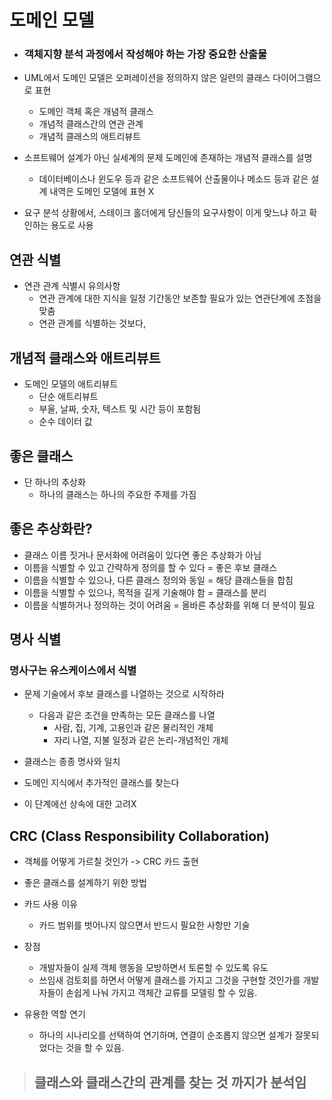 # 도메인 모델
- ### **객체지향 분석 과정**에서 작성해야 하는 가장 중요한 산출물
- UML에서 도메인 모델은 오퍼레이션을 정의하지 않은 일련의 클래스 다이어그램으로 표현
  - 도메인 객체 혹은 개념적 클래스
  - 개념적 클래스간의 연관 관계
  - 개념적 클래스의 애트리뷰트

- 소프트웨어 설계가 아닌 실세계의 문제 도메인에 존재하는 개념적 클래스를 설명
  - 데이터베이스나 윈도우 등과 같은 소프트웨어 산출물이나 메소드 등과 같은 설계 내역은 도메인 모델에 표현 X
- 요구 분석 상황에서, 스테이크 홀더에게 당신들의 요구사항이 이게 맞느냐 하고 확인하는 용도로 사용

## 연관 식별
- 연관 관계 식별시 유의사항
  - 연관 관계에 대한 지식을 일정 기간동안 보존할 필요가 있는 연관단계에 초점을 맞춤
  - 연관 관계를 식별하는 것보다, 


## 개념적 클래스와 애트리뷰트
- 도메인 모델의 애트리뷰트
  - 단순 애트리뷰트
  - 부울, 날짜, 숫자, 텍스트 및 시간 등이 포함됨
  - 순수 데이터 값


## 좋은 클래스
- 단 하나의 추상화
  - 하나의 클래스는 하나의 주요한 주제를 가짐

## 좋은 추상화란?
- 클래스 이름 짓거나 문서화에 어려움이 있다면 좋은 추상화가 아님
- 이름을 식별할 수 있고 간략하게 정의를 할 수 있다 = 좋은 후보 클래스
- 이름을 식별할 수 있으나, 다른 클래스 정의와 동일 = 해당 클래스들을 합침
- 이름을 식별할 수 있으나, 목적을 길게 기술해야 함 = 클래스를 분리
- 이름을 식별하거나 정의하는 것이 어려움 = 올바른 추상화를 위해 더 분석이 필요

## 명사 식별
### 명사구는 유스케이스에서 식별
- 문제 기술에서 후보 클래스를 나열하는 것으로 시작하라
  - 다음과 같은 조건을 만족하는 모든 클래스를 나열
    - 사람, 집, 기계, 고용인과 같은 물리적인 개체
    - 자리 나열, 지불 일정과 같은 논리-개념적인 개체

- 클래스는 종종 명사와 일치
- 도메인 지식에서 추가적인 클래스를 찾는다
- 이 단계에선 상속에 대한 고려X


## CRC (Class Responsibility Collaboration)
- 객체를 어떻게 가르칠 것인가 -> CRC 카드 출현
- 좋은 클래스를 설계하기 위한 방법
- 카드 사용 이유
  - 카드 범위를 벗어나지 않으면서 반드시 필요한 사항만 기술

- 장점
  - 개발자들이 실제 객체 행동을 모방하면서 토론할 수 있도록 유도
  - 쓰임새 검토회를 하면서 어떻게 클래스를 가지고 그것을 구현할 것인가를 개발자들이 손쉽게 나눠 가지고 객체간 교류를 모델링 할 수 있음.

- 유용한 역할 연기
  - 하나의 시나리오를 선택하여 연기하며, 연결이 순조롭지 않으면 설계가 잘못되었다는 것을 할 수 있음.


> ## 클래스와 클래스간의 관계를 찾는 것 까지가 분석임